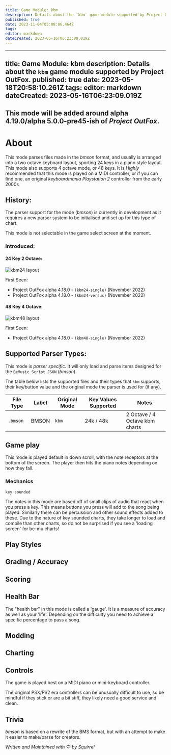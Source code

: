 ```yaml
---
title: Game Module: kbm
description: Details about the `kbm` game module supported by Project OutFox.
published: true
date: 2023-11-04T05:08:06.464Z
tags: 
editor: markdown
dateCreated: 2023-05-16T06:23:09.019Z
---
```


---
title: Game Module: kbm
description: Details about the `kbm` game module supported by Project OutFox.
published: true
date: 2023-05-18T20:58:10.261Z
tags: 
editor: markdown
dateCreated: 2023-05-16T06:23:09.019Z
---

<!--
insert picture of gameplay 
-->

## This mode will be added around alpha 4.19.0/alpha 5.0.0-pre45-ish of _Project OutFox_.


# About

This mode parses files made in the _bmson_ format, and usually is arranged into a two octave keyboard layout, sporting 24 keys in a piano style layout. This mode also supports 4 octave mode, or 48 keys. It is _Highly_ recommended that this mode is played on a MIDI controller, or if you can find one, an original _keyboardmania_ _Playstation 2_ controller from the early 2000s

## History:

The parser support for the mode (_bmson_) is currently in development as it requires a new parser system to be initialised and set up for this type of chart.

This mode is not selectable in the game select screen at the moment.

### Introduced:

#### 24 Key 2 Octave:

![kbm24 layout](/resources/supported-gamemodes/kbm/kbm24.png)

First Seen:
 * Project OutFox alpha 4.18.0 - ``(kbm24-single)`` (November 2022)
 * Project OutFox alpha 4.18.0 - ``(kbm24-versus)`` (November 2022)

#### 48 Key 4 Octave:

![kbm48 layout](/resources/supported-gamemodes/kbm/kbm48.png)

First Seen:
 * Project OutFox alpha 4.18.0 - ``(kbm48-single)`` (November 2022)



## Supported Parser Types:
This mode is _parser specific_. It will only load and parse items designed for the `BeMusic Script JSON` (_bmson_).

The table below lists the supported files and their types that ``kbm`` supports, their key/button value and the original mode the parser is used for (if any).

File Type|Label|Original Mode|Key Values Supported|Notes 
------------|-------------|-------------|-------------|-------------|
 ``.bmson`` | BMSON | ``kbm`` | 24k / 48k | 2 Octave / 4 Octave kbm charts

## Game play

This mode is played default in down scroll, with the note receptors at the bottom of the screen. The player then hits the piano notes depending on how they fall.

### Mechanics

``key sounded`` 

The notes in this mode are based off of small clips of audio that react when you press a key. This means buttons you press will add to the song being played. Similarly there can be percussion and other sound effects added to these. Due to the nature of key sounded charts, they take longer to load and compile than other charts, so do not be surprised if you see a 'loading screen' for be-mu charts!

## Play Styles

## Grading / Accuracy

## Scoring

## Health Bar

The "health bar" in this mode is called a 'gauge'. It is a measure of accuracy as well as your 'life'. Depending on the difficulty you need to achieve a specific percentage to pass a song.

## Modding

## Charting

## Controls

The game is played best on a MIDI piano or mini-keyboard controller. 

The original PSX/PS2 era controllers can be unusually difficult to use, so be mindful if they stick or are a bit stiff, they likely need a good service and clean.

## Trivia

_bmson_ is based on a rewrite of the BMS format, but with an attempt to make it easier to make/parse for creators.

_Written and Maintained with ♡ by Squirrel_